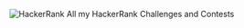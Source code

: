 ![HackerRank](https://github.com/eroval/HackerRank/blob/master/imgs/hackerrank.png)
All my HackerRank Challenges and Contests
